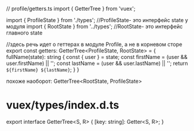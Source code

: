 // profile/getters.ts
import { GetterTree } from 'vuex';

import { ProfileState } from './types';   //ProfileState- это интерфейс state у модуля
import { RootState } from '../types';    //RootState- это интерфейс главного state



//здесь речь идет о геттерах в модуле Profile, а не в корневом сторе
export const getters: GetterTree<ProfileState, RootState> = {
  fullName(state): string {
    const { user } = state;
    const firstName = (user && user.firstName) || '';
    const lastName = (user && user.lastName) || '';
    return `${firstName} ${lastName}`;
  }
}

похоже наоборот:
GetterTree<RootState, ProfileState>



# vuex/types/index.d.ts
export interface GetterTree<S, R> {
  [key: string]: Getter<S, R>;
}

